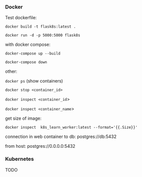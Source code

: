 ### Docker

Test dockerfile:
 
`docker build -t flask8s:latest .`

`docker run -d -p 5000:5000 flask8s`

with docker compose:

`docker-compose up --build`

`docker-compose down`

other:

`docker ps` (show containers)

`docker stop <container_id>`

`docker inspect <container_id`>

`docker inspect <container_name`>

get size of image:

`docker inspect  k8s_learn_worker:latest --format='{{.Size}}'
`

connection in web container to db:
postgres://db:5432

from host:
postgres://0.0.0.0:5432

### Kubernetes
TODO
